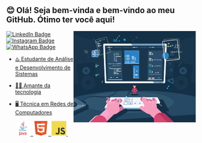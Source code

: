 ## 😊 Olá! Seja bem-vinda e bem-vindo ao meu GitHub. Ótimo ter você aqui!
<img src = "https://github.com/gabolshoi/gabolshoi/blob/main/Design%20De%20Interface.gif" width = "325px" align = "right">
<div id="badges">
       <a href = "https://www.linkedin.com/in/gabriela-maciel-767abb2aa/">
  <img src="https://img.shields.io/badge/LinkedIn-blue?style=for-the-badge&logo=linkedin&logoColor=white" alt="LinkedIn Badge">
       <a href = "https://www.instagram.com/maciel__gabriela/">
  <img src="https://img.shields.io/badge/Instagram-purple?style=for-the-badge&logo=Instagram&logoColor=white" alt="Instagram Badge"/>
         <a href = "https://api.whatsapp.com/send?phone=5585985904666">
  <img src="https://img.shields.io/badge/WhatsApp-green?style=for-the-badge&logo=WhatsApp&logoColor=white" alt="WhatsApp Badge"/>
</div>

- ♨️ Estudante de Análise e Desenvolvimento de Sistemas 
- 👩‍💻 Amante da tecnologia
- 🖥️ Técnica em Redes de Computadores

  <div>
  <img src="https://github.com/devicons/devicon/blob/master/icons/java/java-original-wordmark.svg" title="Java" alt="Java" width="40" height="40"/>&nbsp;
  <img src="https://github.com/devicons/devicon/blob/master/icons/html5/html5-original.svg" title="HTML5" alt="HTML" width="40" height="40"/>&nbsp;
  <img src="https://github.com/devicons/devicon/blob/master/icons/javascript/javascript-original.svg" title="JavaScript" alt="JavaScript" width="40" height="40"/>&nbsp;
</div>
